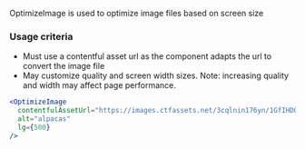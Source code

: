 OptimizeImage is used to optimize image files based on screen size

### Usage criteria

- Must use a contentful asset url as the component adapts the url to convert the image file
- May customize quality and screen width sizes. Note: increasing quality and width may affect page performance.

```jsx
<OptimizeImage
  contentfulAssetUrl="https://images.ctfassets.net/3cqlnin176yn/1GfIHDOb3n3uO3wVnKjHZ2/3a3c59c5caa91a315da1b3804cdf0b1b/Alpaca-lets-make-the-future-friendly-Hero-Banner-Tile.jpg"
  alt="alpacas"
  lg={500}
/>
```
